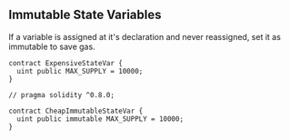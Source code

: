 ## Immutable State Variables

If a variable is assigned at it's declaration and never reassigned, set it as immutable to save gas.

```
contract ExpensiveStateVar {
  uint public MAX_SUPPLY = 10000;
}
```

```
// pragma solidity ^0.8.0;

contract CheapImmutableStateVar {
  uint public immutable MAX_SUPPLY = 10000;
}
```
